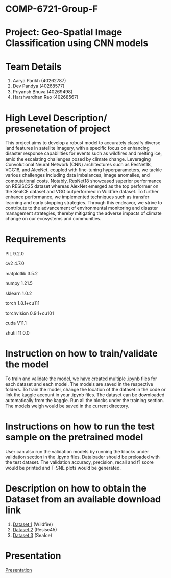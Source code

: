 # COMP-6721-Group-F
# Project: Geo-Spatial Image Classification using CNN models
# Team Details
  1. Aarya Parikh (40262787)
  2. Dev Pandya (40268577)
  3. Priyansh Bhuva (40269498)
  4. Harshvardhan Rao (40268567)
# High Level Description/ presenetation of project
This project aims to develop a robust model to accurately classify diverse land features in satellite imagery, with a specific focus on enhancing disaster response capabilities for events such as wildfires and melting ice, amid the escalating challenges posed by climate change. Leveraging Convolutional Neural Network (CNN) architectures such as ResNet18, VGG16, and AlexNet, coupled with fine-tuning hyperparameters, we tackle various challenges including data imbalances, image anomalies, and computational costs. Notably, ResNet18 showcased superior performance on RESISC25 dataset whereas AlexNet emerged as the top performer on the SeaICE dataset and VGG outperformed in Wildfire dataset. To further enhance performance, we implemented techniques such as transfer learning and early stopping strategies. Through this endeavor, we strive to contribute to the advancement of environmental monitoring and disaster management strategies, thereby mitigating the adverse impacts of climate change on our ecosystems and communities.

# Requirements 
PIL 9.2.0

cv2 4.7.0

matplotlib 3.5.2

numpy 1.21.5

sklearn 1.0.2

torch 1.8.1+cu111

torchvision 0.9.1+cu101

cuda V11.1

shutil 11.0.0

# Instruction on how to train/validate the model
To train and validate the model, we have created multiple .ipynb files for each dataset and each model. The models are saved in the respective folders.
To train the model, change the location of the dataset in the code or link the kaggle account in your .ipynb files. The dataset can be downloaded automatically from the kaggle. Run all the blocks under the training section. The models weigh would be saved in the current directory.

# Instructions on how to run the test sample on the pretrained model
User can also run the validation models by running the blocks under validation section in the .ipynb files. Dataloader should be preloaded with the test dataset. The validation accuracy, precision, recall and f1 score would be printed and T-SNE plots would be generated.

# Description on how to obtain the Dataset from an available download link
  1. [Dataset 1](https://www.kaggle.com/datasets/abdelghaniaaba/wildfire-prediction-dataset/data) (Wildfire)
  2. [Dataset 2](https://www.kaggle.com/datasets/aaryaankurparikh/nwpu-resisc25) (Resisc45)
  3. [Dataset 3](https://www.kaggle.com/datasets/aaryaankurparikh/seaice) (SeaIce)

# Presentation
[Presentation](https://docs.google.com/presentation/d/1nLjfl3HO8f1kChaua5jbcPII9rXpSQtK/edit#slide=id.p1)
